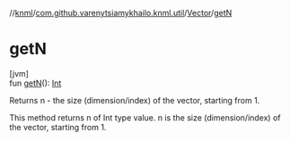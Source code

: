 //[knml](../../../index.md)/[com.github.varenytsiamykhailo.knml.util](../index.md)/[Vector](index.md)/[getN](get-n.md)

# getN

[jvm]\
fun [getN](get-n.md)(): [Int](https://kotlinlang.org/api/latest/jvm/stdlib/kotlin/-int/index.html)

Returns n - the size (dimension/index) of the vector, starting from 1.

This method returns n of Int type value. n is the size (dimension/index) of the vector, starting from 1.
